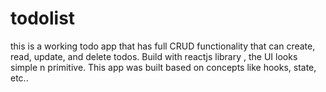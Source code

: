 # todolist
this is a working todo app that has full CRUD functionality that can create, read, update, and delete todos. Build with reactjs library , the UI looks simple n primitive. This app was built based on concepts like hooks, state, etc.. 
